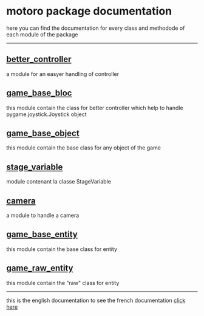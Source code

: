 # motoro package documentation

here you can find the documentation for every class and methodode of each module of the package

--------------------------------------------

## [better_controller](./better_controller_EN.md)
a module for an easyer handling of controller
## [game_base_bloc](./game_base_bloc_EN.md)
 this module contain the class for better controller which help to handle pygame.joystick.Joystick object
## [game_base_object](./game_base_object_EN.md)
 this module contain the base class for any object of the game
## [stage_variable](./stage_variable_EN.md)
module contenant la classe StageVariable

## [camera](./camera_EN.md)
a module to handle a camera
## [game_base_entity](./game_base_entity_EN.md)
this module contain the base class for entity
## [game_raw_entity](./game_raw_entity_EN.md)
 this module contain the "raw" class for entity
<br>

-------------------------------------------

this is the english documentation to see the french documentation [click here](./index_FR.md)